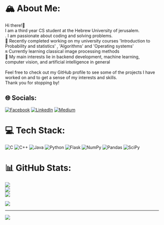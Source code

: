 # 🏔 About Me:
Hi there!👋<br>I am a third year CS student at the Hebrew University of jerusalem.<br>. I am passionate about coding and solving problems.<br>🔭 Recently completed working on my university courses 'Introduction to Probability and statistics' , 'Algorithms' and 'Operating systems'<br>🔛 Currently learning classical image processing methods <br>🎯 My main interests lie in backend development, machine learning, computer vision, and artificial intelligence in general<br><br>Feel free to check out my GitHub profile to see some of the projects I have worked on and to get a sense of my interests and skills. <br>Thank you for stopping by!


## 🌐 Socials:
[![Facebook](https://img.shields.io/badge/Facebook-%231877F2.svg?logo=Facebook&logoColor=white)](https://facebook.com/ido.pinto.5) [![LinkedIn](https://img.shields.io/badge/LinkedIn-%230077B5.svg?logo=linkedin&logoColor=white)](https://linkedin.com/in/ido-pinto) [![Medium](https://img.shields.io/badge/Medium-12100E?logo=medium&logoColor=white)](https://medium.com/@ido.pinto) 

# 💻 Tech Stack:
![C](https://img.shields.io/badge/c-%2300599C.svg?style=for-the-badge&logo=c&logoColor=white) ![C++](https://img.shields.io/badge/c++-%2300599C.svg?style=for-the-badge&logo=c%2B%2B&logoColor=white) ![Java](https://img.shields.io/badge/java-%23ED8B00.svg?style=for-the-badge&logo=java&logoColor=white) ![Python](https://img.shields.io/badge/python-3670A0?style=for-the-badge&logo=python&logoColor=ffdd54) ![Flask](https://img.shields.io/badge/flask-%23000.svg?style=for-the-badge&logo=flask&logoColor=white) ![NumPy](https://img.shields.io/badge/numpy-%23013243.svg?style=for-the-badge&logo=numpy&logoColor=white) ![Pandas](https://img.shields.io/badge/pandas-%23150458.svg?style=for-the-badge&logo=pandas&logoColor=white) ![SciPy](https://img.shields.io/badge/SciPy-%230C55A5.svg?style=for-the-badge&logo=scipy&logoColor=%white)
# 📊 GitHub Stats:
![](https://github-readme-stats.vercel.app/api?username=idopinto&theme=dark&hide_border=false&include_all_commits=false&count_private=false)<br/>
![](https://github-readme-streak-stats.herokuapp.com/?user=idopinto&theme=dark&hide_border=false)<br/>
![](https://github-readme-stats.vercel.app/api/top-langs/?username=idopinto&theme=dark&hide_border=false&include_all_commits=false&count_private=false&layout=compact)

![](https://quotes-github-readme.vercel.app/api?type=horizontal&theme=radical)

---
[![](https://visitcount.itsvg.in/api?id=idopinto&icon=0&color=0)](https://visitcount.itsvg.in)

<!-- Proudly created with GPRM ( https://gprm.itsvg.in ) -->
